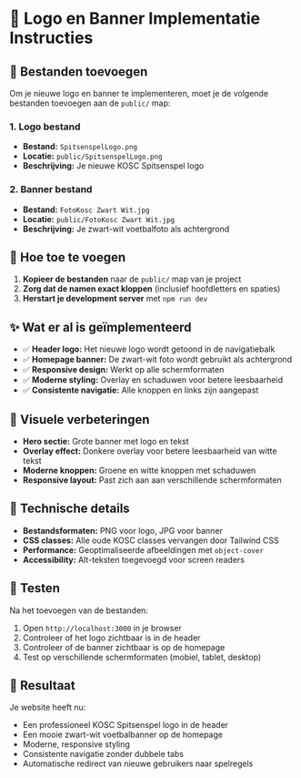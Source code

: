 # 🎯 Logo en Banner Implementatie Instructies

## 📁 Bestanden toevoegen

Om je nieuwe logo en banner te implementeren, moet je de volgende bestanden toevoegen aan de `public/` map:

### 1. Logo bestand
- **Bestand:** `SpitsenspelLogo.png`
- **Locatie:** `public/SpitsenspelLogo.png`
- **Beschrijving:** Je nieuwe KOSC Spitsenspel logo

### 2. Banner bestand  
- **Bestand:** `FotoKosc Zwart Wit.jpg`
- **Locatie:** `public/FotoKosc Zwart Wit.jpg`
- **Beschrijving:** Je zwart-wit voetbalfoto als achtergrond

## 🚀 Hoe toe te voegen

1. **Kopieer de bestanden** naar de `public/` map van je project
2. **Zorg dat de namen exact kloppen** (inclusief hoofdletters en spaties)
3. **Herstart je development server** met `npm run dev`

## ✨ Wat er al is geïmplementeerd

- ✅ **Header logo:** Het nieuwe logo wordt getoond in de navigatiebalk
- ✅ **Homepage banner:** De zwart-wit foto wordt gebruikt als achtergrond
- ✅ **Responsive design:** Werkt op alle schermformaten
- ✅ **Moderne styling:** Overlay en schaduwen voor betere leesbaarheid
- ✅ **Consistente navigatie:** Alle knoppen en links zijn aangepast

## 🎨 Visuele verbeteringen

- **Hero sectie:** Grote banner met logo en tekst
- **Overlay effect:** Donkere overlay voor betere leesbaarheid van witte tekst
- **Moderne knoppen:** Groene en witte knoppen met schaduwen
- **Responsive layout:** Past zich aan aan verschillende schermformaten

## 🔧 Technische details

- **Bestandsformaten:** PNG voor logo, JPG voor banner
- **CSS classes:** Alle oude KOSC classes vervangen door Tailwind CSS
- **Performance:** Geoptimaliseerde afbeeldingen met `object-cover`
- **Accessibility:** Alt-teksten toegevoegd voor screen readers

## 📱 Testen

Na het toevoegen van de bestanden:
1. Open `http://localhost:3000` in je browser
2. Controleer of het logo zichtbaar is in de header
3. Controleer of de banner zichtbaar is op de homepage
4. Test op verschillende schermformaten (mobiel, tablet, desktop)

## 🎉 Resultaat

Je website heeft nu:
- Een professioneel KOSC Spitsenspel logo in de header
- Een mooie zwart-wit voetbalbanner op de homepage
- Moderne, responsive styling
- Consistente navigatie zonder dubbele tabs
- Automatische redirect van nieuwe gebruikers naar spelregels
